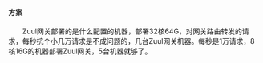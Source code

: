 #### 方案
<div style="text-indent:2em">Zuul网关部署的是什么配置的机器，部署32核64G，对网关路由转发的请求，每秒抗个小几万请求是不成问题的，几台Zuul网关机器。每秒是1万请求，8核16G的机器部署Zuul网关，5台机器就够了。</div>
